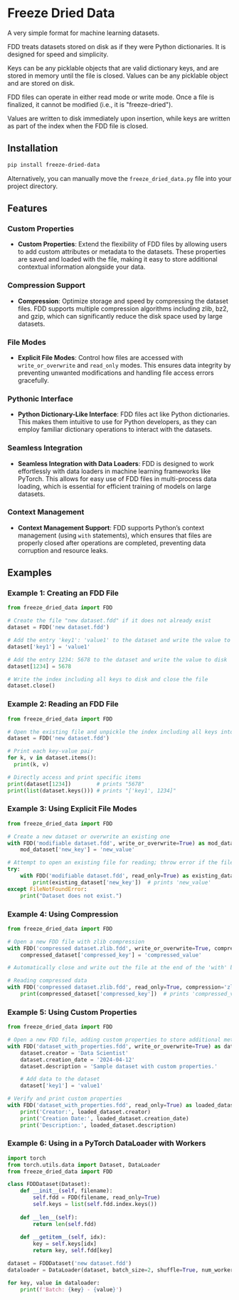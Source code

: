 # Freeze Dried Data
A very simple format for machine learning datasets.

FDD treats datasets stored on disk as if they were Python dictionaries. It is designed for speed and simplicity.

Keys can be any picklable objects that are valid dictionary keys, and are stored in memory until the file is closed. Values can be any picklable object and are stored on disk.

FDD files can operate in either read mode or write mode. Once a file is finalized, it cannot be modified (i.e., it is "freeze-dried").

Values are written to disk immediately upon insertion, while keys are written as part of the index when the FDD file is closed.

## Installation
```bash
pip install freeze-dried-data
```
Alternatively, you can manually move the `freeze_dried_data.py` file into your project directory.

## Features

### Custom Properties
- **Custom Properties**: Extend the flexibility of FDD files by allowing users to add custom attributes or metadata to the datasets. These properties are saved and loaded with the file, making it easy to store additional contextual information alongside your data.

### Compression Support
- **Compression**: Optimize storage and speed by compressing the dataset files. FDD supports multiple compression algorithms including zlib, bz2, and gzip, which can significantly reduce the disk space used by large datasets.

### File Modes
- **Explicit File Modes**: Control how files are accessed with `write_or_overwrite` and `read_only` modes. This ensures data integrity by preventing unwanted modifications and handling file access errors gracefully.

### Pythonic Interface
- **Python Dictionary-Like Interface**: FDD files act like Python dictionaries. This makes them intuitive to use for Python developers, as they can employ familiar dictionary operations to interact with the datasets.

### Seamless Integration
- **Seamless Integration with Data Loaders**: FDD is designed to work effortlessly with data loaders in machine learning frameworks like PyTorch. This allows for easy use of FDD files in multi-process data loading, which is essential for efficient training of models on large datasets.

### Context Management
- **Context Management Support**: FDD supports Python’s context management (using `with` statements), which ensures that files are properly closed after operations are completed, preventing data corruption and resource leaks.

## Examples

### Example 1: Creating an FDD File
```python
from freeze_dried_data import FDD

# Create the file "new dataset.fdd" if it does not already exist
dataset = FDD('new dataset.fdd')

# Add the entry 'key1': 'value1' to the dataset and write the value to disk
dataset['key1'] = 'value1'

# Add the entry 1234: 5678 to the dataset and write the value to disk
dataset[1234] = 5678

# Write the index including all keys to disk and close the file
dataset.close()
```

### Example 2: Reading an FDD File
```python
from freeze_dried_data import FDD

# Open the existing file and unpickle the index including all keys into memory
dataset = FDD('new dataset.fdd')

# Print each key-value pair
for k, v in dataset.items():
  print(k, v)

# Directly access and print specific items
print(dataset[1234])        # prints "5678"
print(list(dataset.keys())) # prints "['key1', 1234]"
```

### Example 3: Using Explicit File Modes
```python
from freeze_dried_data import FDD

# Create a new dataset or overwrite an existing one
with FDD('modifiable dataset.fdd', write_or_overwrite=True) as mod_dataset:
    mod_dataset['new_key'] = 'new_value'

# Attempt to open an existing file for reading; throw error if the file does not exist
try:
    with FDD('modifiable dataset.fdd', read_only=True) as existing_dataset:
        print(existing_dataset['new_key'])  # prints 'new_value'
except FileNotFoundError:
    print("Dataset does not exist.")
```

### Example 4: Using Compression
```python
from freeze_dried_data import FDD

# Open a new FDD file with zlib compression
with FDD('compressed dataset.zlib.fdd', write_or_overwrite=True, compression='zlib') as compressed_dataset:
    compressed_dataset['compressed_key'] = 'compressed_value'

# Automatically close and write out the file at the end of the 'with' block

# Reading compressed data
with FDD('compressed dataset.zlib.fdd', read_only=True, compression='zlib') as compressed_dataset:
    print(compressed_dataset['compressed_key'])  # prints 'compressed_value'
```

### Example 5: Using Custom Properties
```python
from freeze_dried_data import FDD

# Open a new FDD file, adding custom properties to store additional metadata
with FDD('dataset_with_properties.fdd', write_or_overwrite=True) as dataset:
    dataset.creator = 'Data Scientist'
    dataset.creation_date = '2024-04-12'
    dataset.description = 'Sample dataset with custom properties.'

    # Add data to the dataset
    dataset['key1'] = 'value1'

# Verify and print custom properties
with FDD('dataset_with_properties.fdd', read_only=True) as loaded_dataset:
    print('Creator:', loaded_dataset.creator)
    print('Creation Date:', loaded_dataset.creation_date)
    print('Description:', loaded_dataset.description)
```

### Example 6: Using in a PyTorch DataLoader with Workers
```python
import torch
from torch.utils.data import Dataset, DataLoader
from freeze_dried_data import FDD

class FDDDataset(Dataset):
    def __init__(self, filename):
        self.fdd = FDD(filename, read_only=True)
        self.keys = list(self.fdd.index.keys())
    
    def __len__(self):
        return len(self.fdd)
    
    def __getitem__(self, idx):
        key = self.keys[idx]
        return key, self.fdd[key]

dataset = FDDDataset('new dataset.fdd')
dataloader = DataLoader(dataset, batch_size=2, shuffle=True, num_workers=4)

for key, value in dataloader:
    print(f'Batch: {key} - {value}')
```
